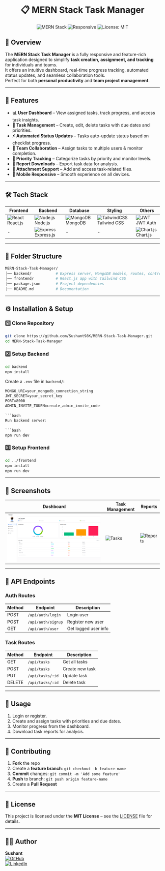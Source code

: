 <div align="center"> 

# 📋 MERN Stack Task Manager

![MERN Stack](https://img.shields.io/badge/MERN-Stack-blueviolet?style=for-the-badge&logo=mongodb&logoColor=white)
![Responsive](https://img.shields.io/badge/Responsive-Design-brightgreen?style=for-the-badge&logo=react&logoColor=white)
![License: MIT](https://img.shields.io/badge/License-MIT-yellow?style=for-the-badge)

</div>

## 📖 Overview

The **MERN Stack Task Manager** is a fully responsive and feature-rich application designed to simplify **task creation, assignment, and tracking** for individuals and teams.  
It offers an intuitive dashboard, real-time progress tracking, automated status updates, and seamless collaboration tools.  
Perfect for both **personal productivity** and **team project management**.

---

## 🚀 Features

- **📊 User Dashboard** – View assigned tasks, track progress, and access task insights.
- **📝 Task Management** – Create, edit, delete tasks with due dates and priorities.
- **⚡ Automated Status Updates** – Tasks auto-update status based on checklist progress.
- **🤝 Team Collaboration** – Assign tasks to multiple users & monitor completion.
- **📌 Priority Tracking** – Categorize tasks by priority and monitor levels.
- **📑 Report Downloads** – Export task data for analysis.
- **📎 Attachment Support** – Add and access task-related files.
- **📱 Mobile Responsive** – Smooth experience on all devices.

---

## 🛠 Tech Stack

| Frontend | Backend | Database | Styling | Others |
|----------|---------|----------|---------|--------|
| ![React](https://img.icons8.com/color/48/react-native.png) React.js | ![Node.js](https://img.icons8.com/color/48/nodejs.png) Node.js | ![MongoDB](https://img.icons8.com/color/48/mongodb.png) MongoDB | ![TailwindCSS](https://img.icons8.com/color/48/tailwindcss.png) Tailwind CSS | ![JWT](https://img.icons8.com/?size=48&id=rHpveptSuwDz&format=png&color=000000) JWT Auth |
| - | ![Express](https://img.icons8.com/ios/50/express-js.png) Express.js | - | - | ![Chart.js](https://img.icons8.com/color/48/combo-chart.png) Chart.js |

---

## 📂 Folder Structure

```bash
MERN-Stack-Task-Manager/
│── backend/           # Express server, MongoDB models, routes, controllers
│── frontend/          # React.js app with Tailwind CSS
│── package.json       # Project dependencies
│── README.md          # Documentation
```

---

## ⚙️ Installation & Setup

### 1️⃣ Clone Repository

```bash
git clone https://github.com/Sushant98K/MERN-Stack-Task-Manager.git
cd MERN-Stack-Task-Manager
```

### 2️⃣ Setup Backend

```bash
cd backend
npm install
```

Create a `.env` file in `backend/`:

```env
MONGO_URI=your_mongodb_connection_string
JWT_SECRET=your_secret_key
PORT=8000
ADMIN_INVITE_TOKEN=create_admin_invite_code

```bash
Run backend server:

```bash
npm run dev
```

### 3️⃣ Setup Frontend

```bash
cd ../frontend
npm install
npm run dev
```

---

## 📸 Screenshots

| Dashboard | Task Management | Reports |
|-----------|-----------------|---------|
| ![Dashboard](Meta/dashboard.png) | ![Tasks](https://via.placeholder.com/300x200) | ![Reports](https://via.placeholder.com/300x200) |

---

## 📡 API Endpoints

### Auth Routes

| Method | Endpoint          | Description         |
|--------|-------------------|---------------------|
| POST   | `/api/auth/login` | Login user          |
| POST   | `/api/auth/signup`| Register new user   |
| GET    | `/api/auth/user`  | Get logged user info|

### Task Routes

| Method | Endpoint                 | Description              |
|--------|--------------------------|--------------------------|
| GET    | `/api/tasks`              | Get all tasks            |
| POST   | `/api/tasks`              | Create new task          |
| PUT    | `/api/tasks/:id`          | Update task              |
| DELETE | `/api/tasks/:id`          | Delete task              |

---

## 📌 Usage

1. Login or register.
2. Create and assign tasks with priorities and due dates.
3. Monitor progress from the dashboard.
4. Download task reports for analysis.

---

## 🤝 Contributing

1. **Fork** the repo
2. Create a **feature branch**: `git checkout -b feature-name`
3. **Commit** changes: `git commit -m 'Add some feature'`
4. **Push** to branch: `git push origin feature-name`
5. Create a **Pull Request**

---

## 📜 License

This project is licensed under the **MIT License** – see the [LICENSE](LICENSE) file for details.

---

## 👨‍💻 Author

**Sushant**  
[![GitHub](https://img.shields.io/badge/GitHub-Profile-black?logo=github)](https://github.com/Sushant98K)  
[![LinkedIn](https://img.shields.io/badge/LinkedIn-Connect-blue?logo=linkedin)](https://linkedin.com/in/your-link)  
